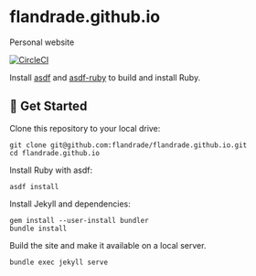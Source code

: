 # flandrade.github.io
Personal website

[![CircleCI](https://circleci.com/gh/flandrade/flandrade.github.io.svg?style=svg)](https://circleci.com/gh/flandrade/flandrade.github.io)


Install [asdf] and [asdf-ruby] to build and install Ruby.

## 🚀 Get Started

Clone this repository to your local drive:

```
git clone git@github.com:flandrade/flandrade.github.io.git
cd flandrade.github.io
```

Install Ruby with asdf:

```
asdf install
```

Install Jekyll and dependencies:

```
gem install --user-install bundler
bundle install
```

Build the site and make it available on a local server.

```
bundle exec jekyll serve
```

[asdf]: https://asdf-vm.com/#/core-manage-asdf-vm
[asdf-ruby]: https://github.com/asdf-vm/asdf-ruby
